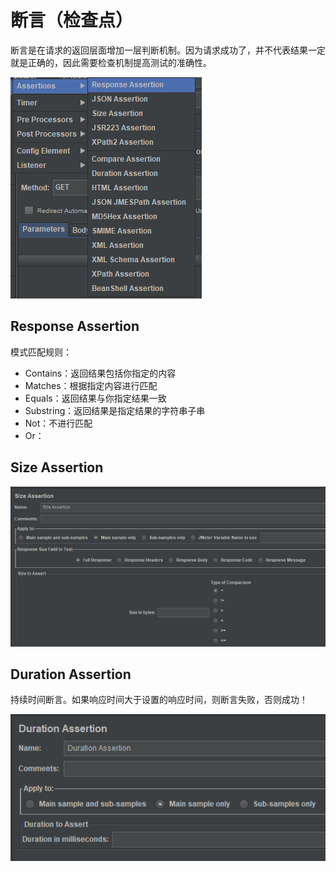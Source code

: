 # 断言（检查点）

​	断言是在请求的返回层面增加一层判断机制。因为请求成功了，并不代表结果一定就是正确的，因此需要检查机制提高测试的准确性。

![1582010826112](.\img\1582010826112.png)

## Response Assertion

模式匹配规则：

- Contains：返回结果包括你指定的内容
- Matches：根据指定内容进行匹配
- Equals：返回结果与你指定结果一致
- Substring：返回结果是指定结果的字符串子串
- Not：不进行匹配
- Or：



## Size Assertion

![1582074477061](.\img\1582074477061.png)



## Duration Assertion

​		持续时间断言。如果响应时间大于设置的响应时间，则断言失败，否则成功！

![1582074623587](.\img\1582074623587.png)

